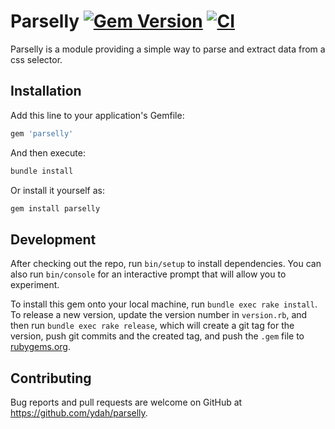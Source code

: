 # Parselly [![Gem Version](https://badge.fury.io/rb/parselly.svg)](https://badge.fury.io/rb/parselly) [![CI](https://github.com/ydah/parselly/actions/workflows/test.yml/badge.svg)](https://github.com/ydah/parselly/actions/workflows/test.yml)

Parselly is a module providing a simple way to parse and extract data from a css selector.

## Installation

Add this line to your application's Gemfile:
```ruby
gem 'parselly'
```

And then execute:
```bash
bundle install
```

Or install it yourself as:
```bash
gem install parselly
```

## Development

After checking out the repo, run `bin/setup` to install dependencies. You can also run `bin/console` for an interactive prompt that will allow you to experiment.

To install this gem onto your local machine, run `bundle exec rake install`. To release a new version, update the version number in `version.rb`, and then run `bundle exec rake release`, which will create a git tag for the version, push git commits and the created tag, and push the `.gem` file to [rubygems.org](https://rubygems.org).

## Contributing

Bug reports and pull requests are welcome on GitHub at https://github.com/ydah/parselly.

